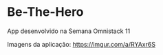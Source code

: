 # Be-The-Hero
App desenvolvido na Semana Omnistack 11

Imagens da aplicação: https://imgur.com/a/RYAxr6S
